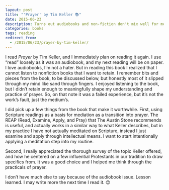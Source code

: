 ```yaml
---
layout: post
title: "'Prayer' by Tim Keller 📚"
date: 2015-06-23
description: Turns out audiobooks and non-fiction don't mix well for me.
categories: books
tags: reading
redirect_from:
  - /2015/06/23/prayer-by-tim-keller/
---
```

I read *Prayer* by Tim Keller, and I immediately plan on reading it again. I use “read” loosely as it was an audiobook, and my next reading will be on paper. I love audiobooks, I’m not a hater. But in reading this book I realized that I cannot listen to nonfiction books that I want to retain. I remember bits and pieces from the book, to be discussed below, but honestly most of it slipped through my mind like sand through fingers. I enjoyed listening to the book, but I didn’t retain enough to meaningfully shape my understanding and practice of prayer. So, on that note it was a failed experience, but it’s not the work’s fault, just the medium’s.

I did pick up a few things from the book that make it worthwhile. First, using Scripture readings as a basis for mediation as a transition into prayer. The REAP (Read, Examine, Apply, and Pray) that The Austin Stone recommends is useful, and actually works in a similar way to what Keller describes, but in my practice I have not actually meditated on Scripture, instead I just examine and apply through intellectual means. I want to start intentionally applying a meditation step into my routine.

Second, I really appreciated the thorough survey of the topic Keller offered, and how he centered on a few influential Protestants in our tradition to draw specifics from. It was a good choice and I helped me think through the practicals of prayer.

I don’t have much else to say because of the audiobook issue. Lesson learned. I may write more the next time I read it. 😉

